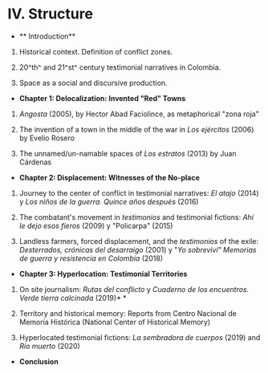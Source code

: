 # IV. Structure

- ** Introduction**

1. Historical context. Definition of conflict zones.

2. 20^th^ and 21^st^ century testimonial narratives in Colombia.

3. Space as a social and discursive production.

- **Chapter 1: Delocalization: Invented "Red" Towns**

1. *Angosta* (2005), by Hector Abad Faciolince, as metaphorical "zona roja"

2. The invention of a town in the middle of the war in *Los ejércitos* (2006) by Evelio Rosero

3. The unnamed/un-namable spaces of *Los estratos* (2013) by Juan Cárdenas 

- **Chapter 2: Displacement: Witnesses of the No-place**

1. Journey to the center of conflict in testimonial narratives: *El atajo* (2014) y *Los niños de la guerra. Quince años después* (2016) 

2. The combatant's movement in *testimonios* and testimonial fictions: *Ahí le dejo esos fieros* (2009) y "Policarpa" (2015)

3. Landless farmers, forced displacement, and the *testimonios* of the exile: *Desterrados, crónicas del desarraigo* (2001) y "*Yo sobreviví" Memorias de guerra y resistencia en Colombia* (2018) 

- **Chapter 3: Hyperlocation: Testimonial Territories**

1. On site journalism: *Rutas del conflicto* y *Cuaderno de los encuentros. Verde tierra calcinada* (2019)* *

2. Territory and historical memory: Reports from Centro Nacional de Memoria Histórica (National Center of Historical Memory)

3. Hyperlocated testimonial fictions: *La sembradora de cuerpos* (2019) and *Río muerto* (2020)

- **Conclusion**
